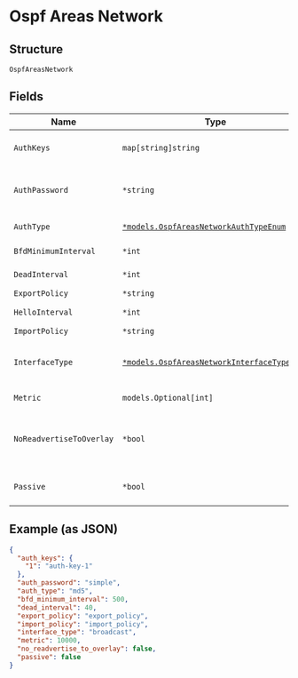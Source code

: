 
# Ospf Areas Network

## Structure

`OspfAreasNetwork`

## Fields

| Name | Type | Tags | Description |
|  --- | --- | --- | --- |
| `AuthKeys` | `map[string]string` | Optional | if `auth_type`==`md5`. Property key is the key number |
| `AuthPassword` | `*string` | Optional | if `auth_type`==`password`, the password, max length is 8 |
| `AuthType` | [`*models.OspfAreasNetworkAuthTypeEnum`](../../doc/models/ospf-areas-network-auth-type-enum.md) | Optional | auth type<br>**Default**: `"none"` |
| `BfdMinimumInterval` | `*int` | Optional | **Constraints**: `>= 1`, `<= 255000` |
| `DeadInterval` | `*int` | Optional | **Constraints**: `>= 1`, `<= 65535` |
| `ExportPolicy` | `*string` | Optional | - |
| `HelloInterval` | `*int` | Optional | **Constraints**: `>= 1`, `<= 255` |
| `ImportPolicy` | `*string` | Optional | - |
| `InterfaceType` | [`*models.OspfAreasNetworkInterfaceTypeEnum`](../../doc/models/ospf-areas-network-interface-type-enum.md) | Optional | interface type (nbma = non-broadcast multi-access)<br>**Default**: `"broadcast"` |
| `Metric` | `models.Optional[int]` | Optional | **Constraints**: `>= 1`, `<= 65535` |
| `NoReadvertiseToOverlay` | `*bool` | Optional | by default, we'll re-advertise all learned OSPF routes toward overlay<br>**Default**: `false` |
| `Passive` | `*bool` | Optional | whether to send OSPF-Hello<br>**Default**: `false` |

## Example (as JSON)

```json
{
  "auth_keys": {
    "1": "auth-key-1"
  },
  "auth_password": "simple",
  "auth_type": "md5",
  "bfd_minimum_interval": 500,
  "dead_interval": 40,
  "export_policy": "export_policy",
  "import_policy": "import_policy",
  "interface_type": "broadcast",
  "metric": 10000,
  "no_readvertise_to_overlay": false,
  "passive": false
}
```

